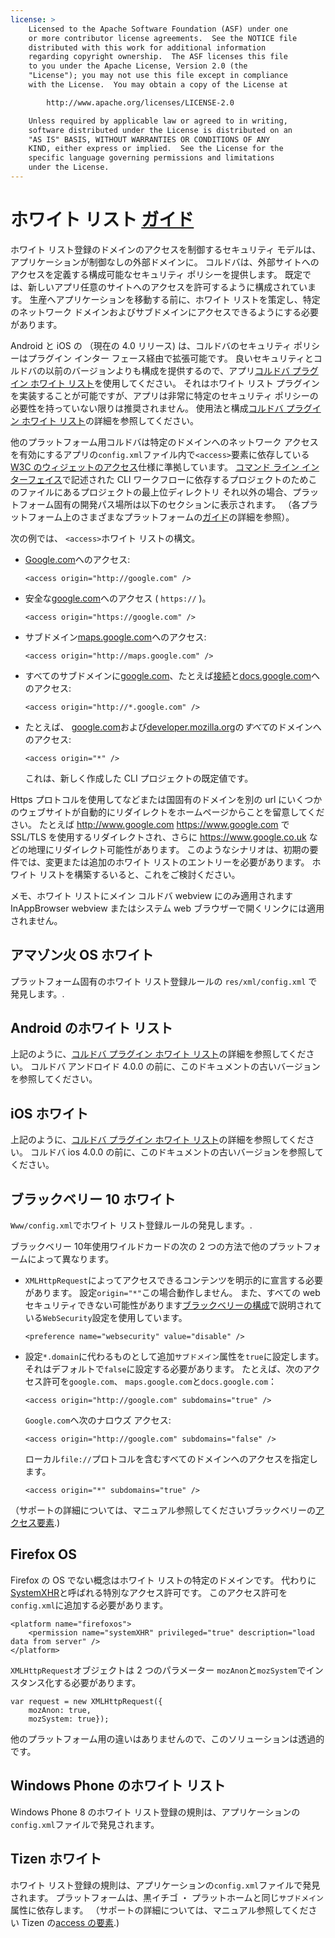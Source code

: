 ```yaml
---
license: >
    Licensed to the Apache Software Foundation (ASF) under one
    or more contributor license agreements.  See the NOTICE file
    distributed with this work for additional information
    regarding copyright ownership.  The ASF licenses this file
    to you under the Apache License, Version 2.0 (the
    "License"); you may not use this file except in compliance
    with the License.  You may obtain a copy of the License at

        http://www.apache.org/licenses/LICENSE-2.0

    Unless required by applicable law or agreed to in writing,
    software distributed under the License is distributed on an
    "AS IS" BASIS, WITHOUT WARRANTIES OR CONDITIONS OF ANY
    KIND, either express or implied.  See the License for the
    specific language governing permissions and limitations
    under the License.
---
```


# ホワイト リスト <a href="../../../index.html">ガイド</a>

ホワイト リスト登録のドメインのアクセスを制御するセキュリティ モデルは、アプリケーションが制御なしの外部ドメインに。 コルドバは、外部サイトへのアクセスを定義する構成可能なセキュリティ ポリシーを提供します。 既定では、新しいアプリ任意のサイトへのアクセスを許可するように構成されています。 生産へアプリケーションを移動する前に、ホワイト リストを策定し、特定のネットワーク ドメインおよびサブドメインにアクセスできるようにする必要があります。

Android と iOS の （現在の 4.0 リリース) は、コルドバのセキュリティ ポリシーはプラグイン インター フェース経由で拡張可能です。 良いセキュリティとコルドバの以前のバージョンよりも構成を提供するので、アプリ[コルドバ プラグイン ホワイト リスト][1]を使用してください。 それはホワイト リスト プラグインを実装することが可能ですが、アプリは非常に特定のセキュリティ ポリシーの必要性を持っていない限りは推奨されません。 使用法と構成[コルドバ プラグイン ホワイト リスト][1]の詳細を参照してください。

 [1]: https://github.com/apache/cordova-plugin-whitelist

他のプラットフォーム用コルドバは特定のドメインへのネットワーク アクセスを有効にするアプリの`config.xml`ファイル内で`<access>`要素に依存している[W3C のウィジェットのアクセス][2]仕様に準拠しています。 <a href="../../cli/index.html">コマンド ライン インターフェイス</a>で記述された CLI ワークフローに依存するプロジェクトのためこのファイルにあるプロジェクトの最上位ディレクトリ それ以外の場合、プラットフォーム固有の開発パス場所は以下のセクションに表示されます。 （各プラットフォーム上のさまざまなプラットフォームの<a href="../../../index.html">ガイド</a>の詳細を参照）。

 [2]: http://www.w3.org/TR/widgets-access/

次の例では、 `<access>`ホワイト リストの構文。

*   [Google.com][3]へのアクセス:
    
        <access origin="http://google.com" />
        

*   安全な[google.com][4]へのアクセス ( `https://` )。
    
        <access origin="https://google.com" />
        

*   サブドメイン[maps.google.com][5]へのアクセス:
    
        <access origin="http://maps.google.com" />
        

*   すべてのサブドメインに[google.com][3]、たとえば[接続][6]と[docs.google.com][7]へのアクセス:
    
        <access origin="http://*.google.com" />
        

*   たとえば、 [google.com][3]および[developer.mozilla.org][8]の*すべて*のドメインへのアクセス:
    
        <access origin="*" />
        
    
    これは、新しく作成した CLI プロジェクトの既定値です。

 [3]: http://google.com
 [4]: https://google.com
 [5]: http://maps.google.com
 [6]: http://mail.google.com
 [7]: http://docs.google.com
 [8]: http://developer.mozilla.org

Https プロトコルを使用してなどまたは国固有のドメインを別の url にいくつかのウェブサイトが自動的にリダイレクトをホームページからことを留意してください。 たとえば http://www.google.com https://www.google.com で SSL/TLS を使用するリダイレクトされ、さらに https://www.google.co.uk などの地理にリダイレクト可能性があります。 このようなシナリオは、初期の要件では、変更または追加のホワイト リストのエントリーを必要があります。 ホワイト リストを構築するいると、これをご検討ください。

メモ、ホワイト リストにメイン コルドバ webview にのみ適用されます InAppBrowser webview またはシステム web ブラウザーで開くリンクには適用されません。

## アマゾン火 OS ホワイト

プラットフォーム固有のホワイト リスト登録ルールの `res/xml/config.xml` で発見します。.

## Android のホワイト リスト

上記のように、[コルドバ プラグイン ホワイト リスト][1]の詳細を参照してください。 コルドバ アンドロイド 4.0.0 の前に、このドキュメントの古いバージョンを参照してください。

## iOS ホワイト

上記のように、[コルドバ プラグイン ホワイト リスト][1]の詳細を参照してください。 コルドバ ios 4.0.0 の前に、このドキュメントの古いバージョンを参照してください。

## ブラックベリー 10 ホワイト

`Www/config.xml`でホワイト リスト登録ルールの発見します。.

ブラックベリー 10年使用ワイルドカードの次の 2 つの方法で他のプラットフォームによって異なります。

*   `XMLHttpRequest`によってアクセスできるコンテンツを明示的に宣言する必要があります。 設定`origin="*"`この場合動作しません。 また、すべての web セキュリティできない可能性があります<a href="../../platforms/blackberry/config.html">ブラックベリーの構成</a>で説明されている`WebSecurity`設定を使用しています。
    
        <preference name="websecurity" value="disable" />
        

*   設定`*.domain`に代わるものとして追加`サブドメイン`属性を`true`に設定します。 それはデフォルトで`false`に設定する必要があります。 たとえば、次のアクセス許可を`google.com`、 `maps.google.com`と`docs.google.com`：
    
        <access origin="http://google.com" subdomains="true" />
        
    
    `Google.com`へ次のナロウズ アクセス:
    
        <access origin="http://google.com" subdomains="false" />
        
    
    ローカル`file://`プロトコルを含むすべてのドメインへのアクセスを指定します。
    
        <access origin="*" subdomains="true" />
        

（サポートの詳細については、マニュアル参照してくださいブラックベリーの[アクセス要素][9].)

 [9]: https://developer.blackberry.com/html5/documentation/ww_developing/Access_element_834677_11.html

## Firefox OS

Firefox の OS でない概念はホワイト リストの特定のドメインです。 代わりに[SystemXHR][10]と呼ばれる特別なアクセス許可です。 このアクセス許可を`config.xml`に追加する必要があります。

 [10]: https://developer.mozilla.org/en-US/docs/Web/API/XMLHttpRequest#Permissions

    <platform name="firefoxos">
        <permission name="systemXHR" privileged="true" description="load data from server" />
    </platform>
    

`XMLHttpRequest`オブジェクトは 2 つのパラメーター `mozAnon`と`mozSystem`でインスタンス化する必要があります。

    var request = new XMLHttpRequest({
        mozAnon: true,
        mozSystem: true});
    

他のプラットフォーム用の違いはありませんので、このソリューションは透過的です。

## Windows Phone のホワイト リスト

Windows Phone 8 のホワイト リスト登録の規則は、アプリケーションの`config.xml`ファイルで発見されます。

## Tizen ホワイト

ホワイト リスト登録の規則は、アプリケーションの`config.xml`ファイルで発見されます。 プラットフォームは、黒イチゴ ・ プラットホームと同じ`サブドメイン`属性に依存します。 （サポートの詳細については、マニュアル参照してください Tizen の[access の要素][11].)

 [11]: https://developer.tizen.org/help/index.jsp?topic=%2Forg.tizen.web.appprogramming%2Fhtml%2Fide_sdk_tools%2Fconfig_editor_w3celements.htm
